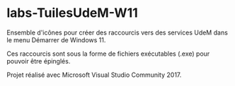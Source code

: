 # labs-TuilesUdeM-W11

Ensemble d'icônes pour créer des raccourcis vers des services UdeM dans le
menu Démarrer de Windows 11.

Ces raccourcis sont sous la forme de fichiers exécutables (.exe) pour pouvoir
être épinglés.

Projet réalisé avec Microsoft Visual Studio Community 2017.
